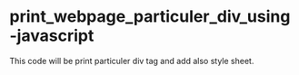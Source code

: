# print_webpage_particuler_div_using-javascript
This code will be print particuler div tag and add also  style sheet.
